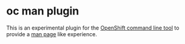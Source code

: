 # oc man plugin

This is an experimental plugin for the [OpenShift command line tool](https://github.com/openshift/oc)
to provide a [man page](https://en.wikipedia.org/wiki/Man_page) like experience.

